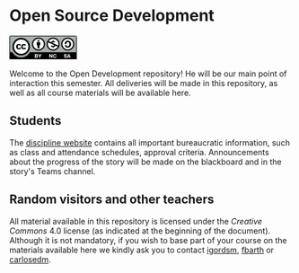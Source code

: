 # Open Source Development

![CC-BY-NC-SA 4.0 License](docs/aulas/cc-by-nc-sa-small.png)

Welcome to the Open Development repository! He will be our main point of interaction this semester. All deliveries will be made in this repository, as well as all course materials will be available here.

## Students

The [discipline website](https://insper.github.io/open-dev/) contains all important bureaucratic information, such as class and attendance schedules, approval criteria. Announcements about the progress of the story will be made on the blackboard and in the story's Teams channel.

## Random visitors and other teachers

All material available in this repository is licensed under the *Creative Commons* 4.0 license (as indicated at the beginning of the document). Although it is not mandatory, if you wish to base part of your course on the materials available here we kindly ask you to contact [igordsm](http://github.com/igordsm), [fbarth](http://github.com/fbarth) or [carlosedm](http://github.com/cedmenezes).